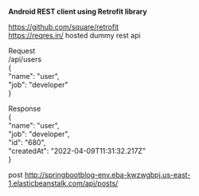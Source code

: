 **Android REST client using Retrofit library**  
  
https://github.com/square/retrofit  
https://reqres.in/  hosted dummy rest api  
  
Request  
/api/users  
{  
    "name": "user",  
    "job": "developer"  
}  
  
  
Response  
{  
    "name": "user",  
    "job": "developer",  
    "id": "680",  
    "createdAt": "2022-04-09T11:31:32.217Z"  
}    

post
http://springbootblog-env.eba-kwzwgbpj.us-east-1.elasticbeanstalk.com/api/posts/